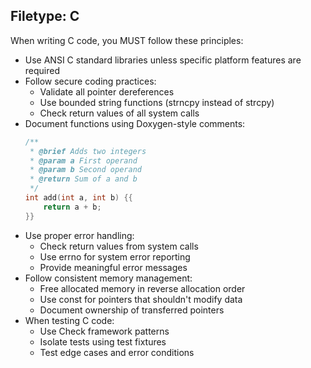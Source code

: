 ## Filetype: C

When writing C code, you MUST follow these principles:

- Use ANSI C standard libraries unless specific platform features are required
- Follow secure coding practices:
  - Validate all pointer dereferences
  - Use bounded string functions (strncpy instead of strcpy)
  - Check return values of all system calls
- Document functions using Doxygen-style comments:
  ```c
  /**
   * @brief Adds two integers
   * @param a First operand
   * @param b Second operand
   * @return Sum of a and b
   */
  int add(int a, int b) {{
      return a + b;
  }}
  ```
- Use proper error handling:
  - Check return values from system calls
  - Use errno for system error reporting
  - Provide meaningful error messages
- Follow consistent memory management:
  - Free allocated memory in reverse allocation order
  - Use const for pointers that shouldn't modify data
  - Document ownership of transferred pointers
- When testing C code:
  - Use Check framework patterns
  - Isolate tests using test fixtures
  - Test edge cases and error conditions
